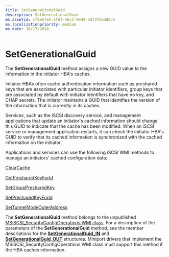 ```yaml
---
title: SetGenerationalGuid
description: SetGenerationalGuid
ms.assetid: cf8e57e5-afdf-4bc2-9849-5df3fbbdd6c5
ms.localizationpriority: medium
ms.date: 10/17/2018
---
```


# SetGenerationalGuid


The **SetGenerationalGuid** method assigns a new GUID value to the information in the initiator HBA's caches.

Initiator HBAs often cache authentication information such as preshared keys that are associated with particular initiator identifiers, group keys that are associated by default with initiator identifiers that have no key, and CHAP secrets. The initiator maintains a GUID that identifies the version of the information that is currently in its caches.

Services, such as the iSCSI discovery service, and management applications that update an initiator's cached information should change this GUID to indicate that the cache has been modified. When an iSCSI service or management application restarts, it can check the initiator HBA's GUID to verify that its cached information is synchronized with the cached information on the initiator.

Applications and services can use the following iSCSI WMI methods to manage an initiators' cached configuration data:

[ClearCache](clearcache.md)

[GetPresharedKeyForId](getpresharedkeyforid.md)

[SetGroupPresharedKey](setgrouppresharedkey.md)

[SetPresharedKeyForId](setpresharedkeyforid.md)

[SetTunnelModeOuterAddress](settunnelmodeouteraddress.md)

The **SetGenerationalGuid** method belongs to the unpublished [MSiSCSI\_SecurityConfigOperations WMI class](msiscsi-securityconfigoperations-wmi-class.md). For a description of the parameters of the **SetGenerationalGuid** method, see the member descriptions for the [**SetGenerationalGuid\_IN**](https://msdn.microsoft.com/library/windows/hardware/ff565681) and [**SetGenerationalGuid\_OUT**](https://msdn.microsoft.com/library/windows/hardware/ff565687) structures. Miniport drivers that implement the MSiSCSI\_SecurityConfigOperations WMI class must support this method if the HBA caches information.

 

 






